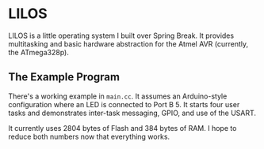 LILOS
=====

LILOS is a little operating system I built over Spring Break.  It provides
multitasking and basic hardware abstraction for the Atmel AVR (currently, the
ATmega328p).


The Example Program
-------------------

There's a working example in `main.cc`.  It assumes an Arduino-style
configuration where an LED is connected to Port B 5.  It starts four user tasks
and demonstrates inter-task messaging, GPIO, and use of the USART.

It currently uses 2804 bytes of Flash and 384 bytes of RAM.  I hope to reduce
both numbers now that everything works.
